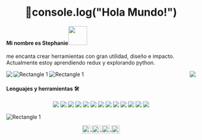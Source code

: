  <h1 align="center">👋console.log("Hola Mundo!")</h1>

#### Mi nombre es Stephanie<img src="https://media.giphy.com/media/mGcNjsfWAjY5AEZNw6/giphy.gif" width="50"> 
<p>me encanta crear herramientas con gran utilidad, diseño e impacto. Actualmente estoy aprendiendo redux y explorando python.</p>


![Rectangle 1](https://user-images.githubusercontent.com/65919895/114769967-84fb8800-9d30-11eb-9d26-85f1e4a312cc.png)
<img align='left' src="https://github-readme-stats.vercel.app/api?username=stephaniejolianis&theme=buefy&show_icons=true">
<img align='right' src="https://github-readme-stats.vercel.app/api/top-langs/?username=stephaniejolianis&theme=buefy">
![Rectangle 1](https://user-images.githubusercontent.com/65919895/114769967-84fb8800-9d30-11eb-9d26-85f1e4a312cc.png)


#### Lenguajes y herramientas 🛠 
<p align = "center">
  <img src="https://img.shields.io/badge/-JavaScript-%23F7DF1C?style=flat-square&logo=javascript&logoColor=000000&labelColor=%23F7DF1C&color=%23FFCE5A"/>
  <img src="https://img.shields.io/badge/-React-61DAFB?style=flat-square&logo=react&logoColor=ffffff"/>
  <img src="https://img.shields.io/badge/-HTML5-%23E44D27?style=flat-square&logo=html5&logoColor=ffffff"/>
  <img src="https://img.shields.io/badge/-CSS3-%231572B6?style=flat-square&logo=css3"/>
  <img src="https://img.shields.io/badge/-Sass-%23CC6699?style=flat-square&logo=sass&logoColor=ffffff"/>
  <img src="https://img.shields.io/badge/-Markdown-000000?style=flat-square&logo=markdown"/>
  <img src="https://img.shields.io/badge/-Nodejs-339933?style=flat-square&logo=Node.js&logoColor=ffffff"/>
  <img src="https://img.shields.io/badge/-npm-CB3837?style=flat-square&logo=npm"/>
  <img src="https://img.shields.io/badge/-Firebase-FFCA28?style=flat-square&logo=firebase&logoColor=ffffff"/>
  <img src="https://img.shields.io/badge/-Git-%23F05032?style=flat-square&logo=git&logoColor=%23ffffff"/>
  <img src="https://img.shields.io/badge/-GitHub-181717?style=flat-square&logo=github"/>
  <img src="http://img.shields.io/badge/-VS%20Code-007ACC?style=flat-square&logo=visual-studio-code&logoColor=ffffff"/>
  <img src="https://img.shields.io/badge/Figma%20-%23F24E1E.svg?&style=flat-square&logo=figma&logoColor=white"/>
</p>

![Rectangle 1](https://user-images.githubusercontent.com/65919895/114769967-84fb8800-9d30-11eb-9d26-85f1e4a312cc.png)

<p align = "center">
 <a href="https://twitter.com/Stephanie_sjg">
  <img align="center" alt="Prashant's Twitter" width="22px" src="https://cdn.jsdelivr.net/npm/simple-icons@v3/icons/twitter.svg" />
</a>
<a href="https://www.linkedin.com/in/stephaniejolianis/">
  <img align="center" alt="Prashant's's Linkdein" width="22px" src="https://cdn.jsdelivr.net/npm/simple-icons@v3/icons/linkedin.svg" />
</a>
<a href="https://github.com/StephanieJolianis">
  <img align="center" alt="Prashant's Github" width="22px" src="https://cdn.jsdelivr.net/npm/simple-icons@v3/icons/github.svg" />
</a>
<a href="https://www.hackerrank.com/stephaniejolian1">
  <img align="center" alt="Prashant's Hackerrank" width="22px" src="https://cdn.jsdelivr.net/npm/simple-icons@v3/icons/hackerrank.svg" />
</a>

</p>



<!--
**StephanieJolianis/StephanieJolianis** is a ✨ _special_ ✨ repository because its `README.md` (this file) appears on your GitHub profile.

Here are some ideas to get you started:

- 🔭 I’m currently working on ...
- 🌱 I’m currently learning ...
- 👯 I’m looking to collaborate on ...
- 🤔 I’m looking for help with ...
- 💬 Ask me about ...
- 📫 How to reach me: ...
- 😄 Pronouns: ...
- ⚡ Fun fact: ...
-->
